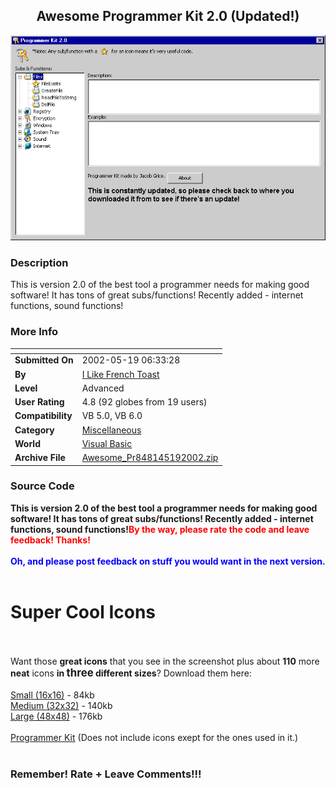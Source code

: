 ﻿<div align="center">

## Awesome Programmer Kit 2\.0 \(Updated\!\)

<img src="PIC2002519055385392.gif">
</div>

### Description

This is version 2.0 of the best tool a programmer needs for making good software! It has tons of great subs/functions! Recently added - internet functions, sound functions!
 
### More Info
 


<span>             |<span>
---                |---
**Submitted On**   |2002-05-19 06:33:28
**By**             |[I Like French Toast](https://github.com/Planet-Source-Code/PSCIndex/blob/master/ByAuthor/i-like-french-toast.md)
**Level**          |Advanced
**User Rating**    |4.8 (92 globes from 19 users)
**Compatibility**  |VB 5\.0, VB 6\.0
**Category**       |[Miscellaneous](https://github.com/Planet-Source-Code/PSCIndex/blob/master/ByCategory/miscellaneous__1-1.md)
**World**          |[Visual Basic](https://github.com/Planet-Source-Code/PSCIndex/blob/master/ByWorld/visual-basic.md)
**Archive File**   |[Awesome\_Pr848145192002\.zip](https://github.com/Planet-Source-Code/i-like-french-toast-awesome-programmer-kit-2-0-updated__1-34920/archive/master.zip)





### Source Code

<b>This is version 2.0 of the best tool a programmer needs for making good software! It has tons of great subs/functions! Recently added - internet functions, sound functions!<font color="#FF0000">By the way, please rate the code and leave feedback! Thanks!</font><br><br><font color="#0000FF">Oh, and please post feedback on stuff you would want in the next version.</font></b><br><br>
<h1>Super Cool Icons</h1><br><br>
Want those <b>great icons</b> that you see in the screenshot plus about <b>110</b> more <b>neat</b> icons <b>in <big>three</big> different sizes</b>? Download them here:<br><br>
<a href="http://www.freecoolpages.com/thehangout/specware/Small (16x16).zip">Small (16x16)</a> - 84kb<br>
<a href="http://www.freecoolpages.com/thehangout/specware/Medium (32x32).zip">Medium (32x32)</a> - 140kb<br>
<a href="http://www.freecoolpages.com/thehangout/specware/Large (48x48).zip">Large (48x48)</a> - 176kb<br><br>
<a href="http://www.planetsourcecode.com/vb/scripts/ShowZip.asp?lngWId=1&lngCodeId=34920&strZipAccessCode=weso349201451">Programmer Kit</a> (Does not include icons exept for the ones used in it.)<br><br>
<h3>Remember! Rate + Leave Comments!!!</h3>

